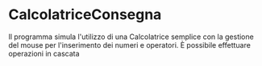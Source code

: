 # CalcolatriceConsegna
Il programma simula l'utilizzo di una Calcolatrice semplice con la gestione del mouse per l'inserimento dei numeri e operatori. È possibile effettuare operazioni in cascata
